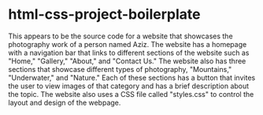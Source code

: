 # html-css-project-boilerplate
This appears to be the source code for a website that showcases the photography work of a person named Aziz. The website has a homepage with a navigation bar that links to different sections of the website such as "Home," "Gallery," "About," and "Contact Us." The website also has three sections that showcase different types of photography, "Mountains," "Underwater," and "Nature." Each of these sections has a button that invites the user to view images of that category and has a brief description about the topic. The website also uses a CSS file called "styles.css" to control the layout and design of the webpage.
